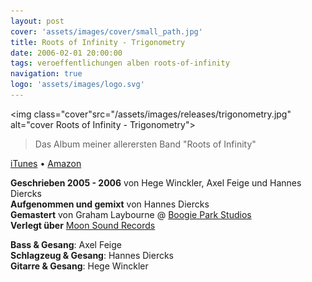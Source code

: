 ```yaml
---
layout: post
cover: 'assets/images/cover/small_path.jpg'
title: Roots of Infinity - Trigonometry
date: 2006-02-01 20:00:00
tags: veroeffentlichungen alben roots-of-infinity
navigation: true
logo: 'assets/images/logo.svg'
---
```


<img class="cover"src="/assets/images/releases/trigonometry.jpg" alt="cover Roots of Infinity - Trigonometry">

> Das Album meiner allerersten Band "Roots of Infinity"

[iTunes](https://itunes.apple.com/us/album/trigonometry/id793517248) &bull; [Amazon](http://www.amazon.de/gp/product/B000MGAZ9I?qid=1449784703)

__Geschrieben 2005 - 2006__ von Hege Winckler, Axel Feige und Hannes Diercks  
__Aufgenommen und gemixt__ von Hannes Diercks  
__Gemastert__ von Graham Laybourne @ [Boogie Park Studios](http://www.boogiepark.de/)  
__Verlegt über__ [Moon Sound Records](http://www.moonsound-records.de/)

__Bass & Gesang__: Axel Feige  
__Schlagzeug & Gesang__: Hannes Diercks  
__Gitarre & Gesang__: Hege Winckler  